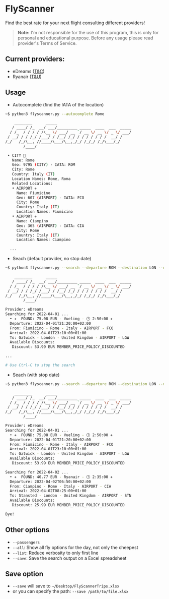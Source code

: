 # FlyScanner
Find the best rate for your next flight consulting different providers!

> **Note:** I'm not responsible for the use of this program, this is only for personal and educational purpose. Before any usage please read provider's Terms of Service.  


## Current providers:
- eDreams ([T&C](https://www.edreams.com/terms-and-conditions/))
- Ryanair ([T&U](https://www.ryanair.com/hr/en/corporate/terms-of-use))


## Usage
- Autocomplete (find the IATA of the location)
```bash
~$ python3 flyscanner.py --autocomplete Rome

    ________      _____                                 
   / ____/ /_  __/ ___/_________ _____  ____  ___  _____
  / /_  / / / / /\__ \/ ___/ __ `/ __ \/ __ \/ _ \/ ___/
 / __/ / / /_/ /___/ / /__/ /_/ / / / / / / /  __/ /    
/_/   /_/\__, //____/\___/\__,_/_/ /_/_/ /_/\___/_/     
        /____/                                          

 • CITY 🌆
   Name: Rome
   Geo: 9795 (CITY) - IATA: ROM
   City: Rome
   Country: Italy (IT)
   Location Names: Rome, Roma
   Related Locations:
   • AIRPORT ✈️
     Name: Fiumicino
     Geo: 607 (AIRPORT) - IATA: FCO
     City: Rome
     Country: Italy (IT)
     Location Names: Fiumicino
   • AIRPORT ✈️
     Name: Ciampino
     Geo: 365 (AIRPORT) - IATA: CIA
     City: Rome
     Country: Italy (IT)
     Location Names: Ciampino

  ...
```

- Seach (default provider, no stop date)
```bash
~$ python3 flyscanner.py --search --departure ROM --destination LON --date 2022-04-01

    ________      _____                                 
   / ____/ /_  __/ ___/_________ _____  ____  ___  _____
  / /_  / / / / /\__ \/ ___/ __ `/ __ \/ __ \/ _ \/ ___/
 / __/ / / /_/ /___/ / /__/ /_/ / / / / / / /  __/ /    
/_/   /_/\__, //____/\___/\__,_/_/ /_/_/ /_/\___/_/     
        /____/                                          

Provider: eDreams
Searching for 2022-04-01 ...
  • ✈️  FOUND: 75.08 EUR - Vueling - 🕓 2:50:00 ✈️
  Departure: 2022-04-01T21:20:00+02:00
  From: Fiumicino - Rome - Italy - AIRPORT - FCO
  Arrival: 2022-04-01T23:10:00+01:00
  To: Gatwick - London - United Kingdom - AIRPORT - LGW
  Available Discounts:
   Discount: 53.99 EUR MEMBER_PRICE_POLICY_DISCOUNTED

...

# Use Ctrl-C to stop the search
```

- Seach (with stop date)
```bash
~$ python3 flyscanner.py --search --departure ROM --destination LON --date 2022-04-01 --to-date 2022-04-02      

    ________      _____                                 
   / ____/ /_  __/ ___/_________ _____  ____  ___  _____
  / /_  / / / / /\__ \/ ___/ __ `/ __ \/ __ \/ _ \/ ___/
 / __/ / / /_/ /___/ / /__/ /_/ / / / / / / /  __/ /    
/_/   /_/\__, //____/\___/\__,_/_/ /_/_/ /_/\___/_/     
        /____/                                          

Provider: eDreams
Searching for 2022-04-01 ...
  • ✈️  FOUND: 75.08 EUR - Vueling - 🕓 2:50:00 ✈️ 
  Departure: 2022-04-01T21:20:00+02:00
  From: Fiumicino - Rome - Italy - AIRPORT - FCO
  Arrival: 2022-04-01T23:10:00+01:00
  To: Gatwick - London - United Kingdom - AIRPORT - LGW
  Available Discounts:
   Discount: 53.99 EUR MEMBER_PRICE_POLICY_DISCOUNTED

Searching for 2022-04-02 ...
  • ✈️  FOUND: 40.77 EUR - Ryanair - 🕓 2:35:00 ✈️ 
  Departure: 2022-04-02T06:50:00+02:00
  From: Ciampino - Rome - Italy - AIRPORT - CIA
  Arrival: 2022-04-02T08:25:00+01:00
  To: Stansted - London - United Kingdom - AIRPORT - STN
  Available Discounts:
   Discount: 25.99 EUR MEMBER_PRICE_POLICY_DISCOUNTED

Bye!
```

## Other options
- `--passengers`
- `--all`: Show all fly options for the day, not only the cheepest
- `--list`: Reduce verbosity to only first line
- `--save`: Save the search output on a Excel spreadsheet

## Save option
- `--save` will save to `~/Desktop/FlyScannerTrips.xlsx`
- or you can specify the path: `--save /path/to/file.xlsx`
